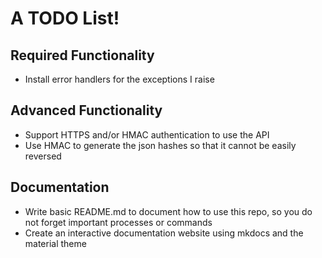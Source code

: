 # A TODO List!

## Required Functionality

* Install error handlers for the exceptions I raise

## Advanced Functionality

* Support HTTPS and/or HMAC authentication to use the API
* Use HMAC to generate the json hashes so that it cannot be easily reversed


## Documentation

* Write basic README.md to document how to use this repo, so you do not forget
  important processes or commands
* Create an interactive documentation website using mkdocs and the material
  theme
